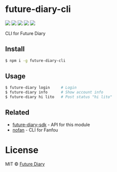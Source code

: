 # future-diary-cli

[![](https://badges.greenkeeper.io/future-diary/future-diary-cli.svg)](https://greenkeeper.io/)
[![](https://img.shields.io/travis/future-diary/future-diary-cli/master.svg)](https://travis-ci.org/future-diary/future-diary-cli)
[![](https://img.shields.io/npm/v/future-diary-cli.svg)](https://www.npmjs.com/package/future-diary-cli)
[![](https://img.shields.io/npm/l/future-diary-cli.svg)](https://github.com/future-diary/future-diary-cli/blob/master/LICENSE)
[![](https://img.shields.io/badge/code_style-XO-5ed9c7.svg)](https://github.com/xojs/xo)

CLI for Future Diary

## Install

```bash
$ npm i -g future-diary-cli
```

## Usage

```bash
$ future-diary login     # Login
$ future-diary info      # Show account info
$ future-diary hi lito   # Post status "hi lito"
```

## Related

- [future-diary-sdk](https://github.com/future-diary/future-diary-sdk) - API for this module
- [nofan](https://github.com/LitoMore/nofan) - CLI for Fanfou

# License

MIT © [Future Diary](https://github.com/future-diary)
